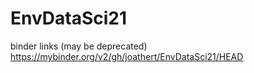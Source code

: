# EnvDataSci21

binder links (may be deprecated)
https://mybinder.org/v2/gh/joathert/EnvDataSci21/HEAD
